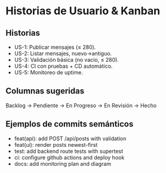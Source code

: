 # Historias de Usuario & Kanban

## Historias
- US-1: Publicar mensajes (≤ 280).
- US-2: Listar mensajes, nuevo→antiguo.
- US-3: Validación básica (no vacío, ≤ 280).
- US-4: CI con pruebas + CD automático.
- US-5: Monitoreo de uptime.

## Columnas sugeridas
Backlog → Pendiente → En Progreso → En Revisión → Hecho

## Ejemplos de commits semánticos
- feat(api): add POST /api/posts with validation
- feat(ui): render posts newest-first
- test: add backend route tests with supertest
- ci: configure github actions and deploy hook
- docs: add monitoring plan and diagram